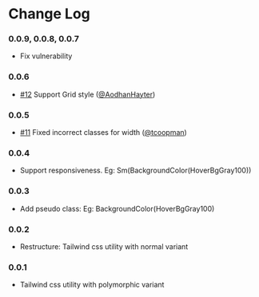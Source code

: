 # Change Log

### 0.0.9, 0.0.8, 0.0.7
- Fix vulnerability

### 0.0.6
- [#12](https://github.com/phthhieu/re-tailwind/pull/12) Support Grid style ([@AodhanHayter](https://github.com/AodhanHayter))


### 0.0.5
- [#11](https://github.com/phthhieu/re-tailwind/pull/11) Fixed incorrect classes for width ([@tcoopman](https://github.com/tcoopman))

### 0.0.4
- Support responsiveness. Eg: Sm(BackgroundColor(HoverBgGray100))

### 0.0.3
- Add pseudo class: Eg: BackgroundColor(HoverBgGray100)

### 0.0.2
- Restructure: Tailwind css utility with normal variant

### 0.0.1
- Tailwind css utility with polymorphic variant
